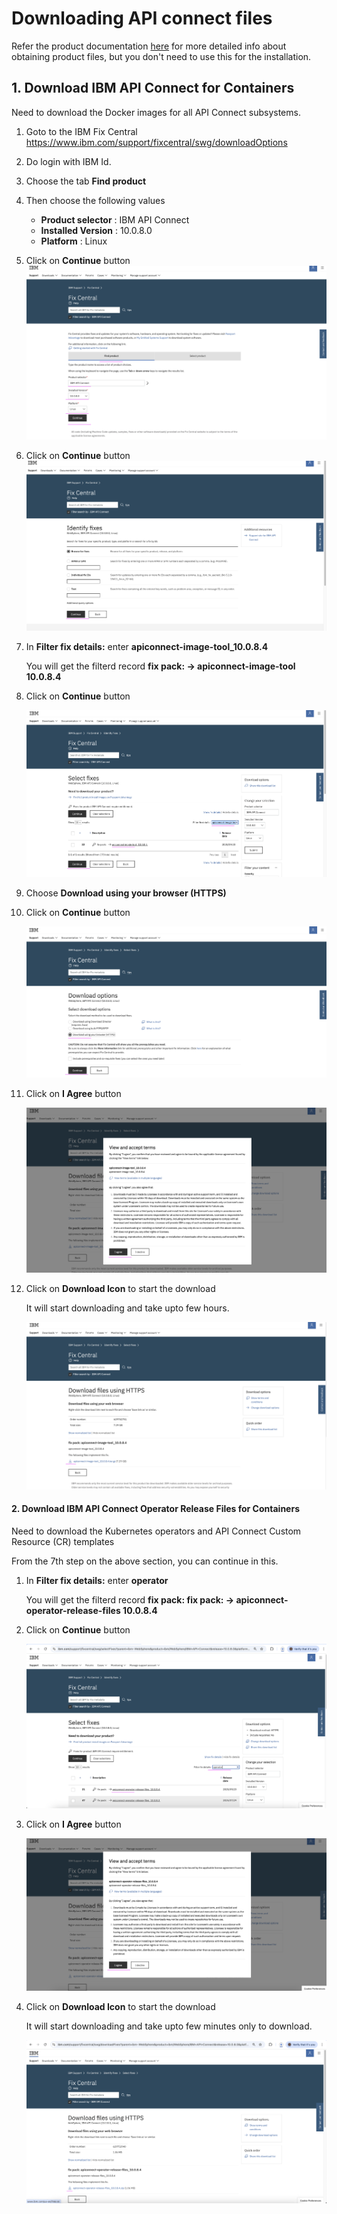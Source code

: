 # Downloading API connect files

Refer the product documentation [here](https://www.ibm.com/docs/en/api-connect/10.0.x_cd?topic=procedures-obtaining-product-files) for more detailed info about obtaining product files, but you don't need to use this for the installation.

## 1. Download IBM API Connect for Containers

Need to download the Docker images for all API Connect subsystems. 

1. Goto to the IBM Fix Central https://www.ibm.com/support/fixcentral/swg/downloadOptions
2. Do login with IBM Id.
3. Choose the tab **Find product**
4. Then choose the following values
    - **Product selector** : IBM API Connect
    - **Installed Version** : 10.0.8.0
    - **Platform** : Linux
5. Click on **Continue** button
    <img src="images/img11.png" >

6. Click on **Continue** button
    <img src="images/img12.png" >

7. In **Filter fix details:** enter **apiconnect-image-tool_10.0.8.4**

    You will get the filterd record **fix pack: → apiconnect-image-tool 10.0.8.4**

8. Click on **Continue** button

    <img src="images/img13.png" >

9. Choose **Download using your browser (HTTPS)**

10. Click on **Continue** button

    <img src="images/img14.png" >

11. Click on **I Agree** button

    <img src="images/img15.png" >

13. Click on **Download Icon** to start the download

    It will start downloading and take upto few hours.

    <img src="images/img16.png" >

#### 2. Download IBM API Connect Operator Release Files for Containers

Need to download the Kubernetes operators and API Connect Custom Resource (CR) templates 

From the 7th step on the above section, you can continue in this.

1. In **Filter fix details:** enter **operator**

    You will get the filterd record **fix pack: fix pack: → apiconnect-operator-release-files 10.0.8.4**

2. Click on **Continue** button

    <img src="images/img17.png" >

3. Click on **I Agree** button

    <img src="images/img18.png" >

4. Click on **Download Icon** to start the download

    It will start downloading and take upto few minutes only to download.

    <img src="images/img19.png" >
